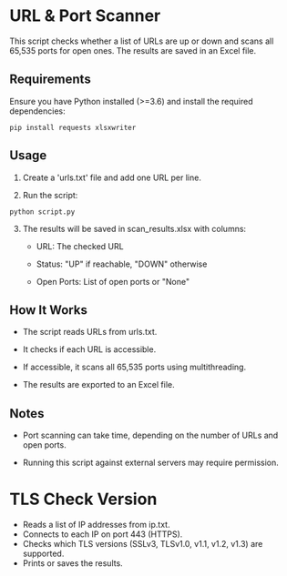 # URL & Port Scanner
This script checks whether a list of URLs are up or down and scans all 65,535 ports for open ones. The results are saved in an Excel file.

## Requirements
Ensure you have Python installed (>=3.6) and install the required dependencies:
``` shell
pip install requests xlsxwriter
```
## Usage
1. Create a 'urls.txt' file and add one URL per line.

2. Run the script:

```shell
python script.py
```

3. The results will be saved in scan_results.xlsx with columns:

    * URL: The checked URL

    * Status: "UP" if reachable, "DOWN" otherwise

    * Open Ports: List of open ports or "None"

## How It Works

* The script reads URLs from urls.txt.

* It checks if each URL is accessible.

* If accessible, it scans all 65,535 ports using multithreading.

* The results are exported to an Excel file.

## Notes

* Port scanning can take time, depending on the number of URLs and open ports.

* Running this script against external servers may require permission.

# TLS Check Version

* Reads a list of IP addresses from ip.txt.
* Connects to each IP on port 443 (HTTPS).
* Checks which TLS versions (SSLv3, TLSv1.0, v1.1, v1.2, v1.3) are supported.
* Prints or saves the results.
